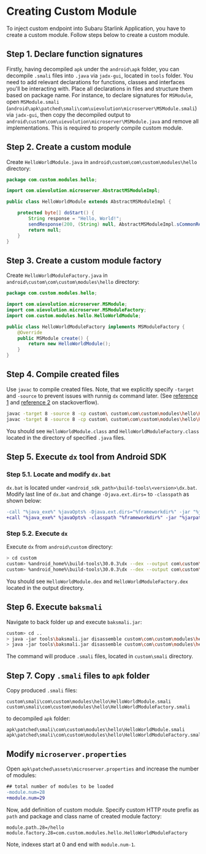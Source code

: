 # Creating Custom Module
To inject custom endpoint into Subaru Starlink Application, you have to create a custom module. Follow steps below to create a custom module.

## Step 1. Declare function signatures
Firstly, having decompiled `apk` under the `android\apk` folder, you can decompile `.smali` files into `.java` via `jadx-gui`, located in `tools` folder. You need to add relevant declarations for functions, classes and interfaces you'll be interacting with.
Place all declarations in files and structure them based on package name.
For instance, to declare signatures for `MSModule`, open `MSModule.smali` (`android\apk\patched\smali\com\uievolution\microserver\MSModule.smali`) via `jadx-gui`, then copy the decompiled output to `android\custom\com\uievolution\microserver\MSModule.java` and remove all implementations. This is required to properly compile custom module.

## Step 2. Create a custom module
Create `HelloWorldModule.java` in `android\custom\com\custom\modules\hello` directory:
```java
package com.custom.modules.hello;

import com.uievolution.microserver.AbstractMSModuleImpl;

public class HelloWorldModule extends AbstractMSModuleImpl {

    protected byte[] doStart() {
        String response = "Hello, World!";
        sendResponse(200, (String) null, AbstractMSModuleImpl.sCommonResponseHeaders, response.getBytes());
        return null;
    }
}
```

## Step 3. Create a custom module factory
Create `HelloWorldModuleFactory.java` in `android\custom\com\custom\modules\hello` directory:
```java
package com.custom.modules.hello;

import com.uievolution.microserver.MSModule;
import com.uievolution.microserver.MSModuleFactory;
import com.custom.modules.hello.HelloWorldModule;

public class HelloWorldModuleFactory implements MSModuleFactory {
    @Override 
    public MSModule create() {
        return new HelloWorldModule();
    }
}
```

## Step 4. Compile created files
Use `javac` to compile created files. Note, that we explicitly specify `-target` and `-source` to prevent issues with runnig `dx` command later. (See [reference 1](https://stackoverflow.com/questions/10382929/how-to-fix-java-lang-unsupportedclassversionerror-unsupported-major-minor-versi) and [reference 2](https://stackoverflow.com/questions/35710600/javac-target-release-7-conflicts-with-default-source-release-1-8) on stackoverflow).
```sh
javac -target 8 -source 8 -cp custom\ custom\com\custom\modules\hello\HelloWorldModule.java
javac -target 8 -source 8 -cp custom\ custom\com\custom\modules\hello\HelloWorldModuleFactory.java
```
You should see `HelloWorldModule.class` and `HelloWorldModuleFactory.class` located in the directory of specified `.java` files.

## Step 5. Execute `dx` tool from Android SDK
### Step 5.1. Locate and modify `dx.bat`
`dx.bat` is located under `<android_sdk_path>\build-tools\<version>\dx.bat`. Modify last line of `dx.bat` and change `-Djava.ext.dirs=` to `-classpath` as shown below:
```diff
-call "%java_exe%" %javaOpts% -Djava.ext.dirs="%frameworkdir%" -jar "%jarpath%" %params%
+call "%java_exe%" %javaOpts% -classpath "%frameworkdir%" -jar "%jarpath%" %params%
```
### Step 5.2. Execute `dx`
Execute `dx` from `android\custom` directory:
```sh
> cd custom
custom> %android_home%\build-tools\30.0.3\dx --dex --output com\custom\modules\hello\HelloWorldModule.dex com\custom\modules\hello\HelloWorldModule.class
custom> %android_home%\build-tools\30.0.3\dx --dex --output com\custom\modules\hello\HelloWorldModuleFactory.dex com\custom\modules\hello\HelloWorldModuleFactory.class
```
You should see `HelloWorldModule.dex` and `HelloWorldModuleFactory.dex` located in the output directory.

## Step 6. Execute `baksmali`
Navigate to back folder up and execute `baksmali.jar`:
```sh
custom> cd ..
> java -jar tools\baksmali.jar disassemble custom\com\custom\modules\hello\HelloWorldModule.dex -o custom\smali
> java -jar tools\baksmali.jar disassemble custom\com\custom\modules\hello\HelloWorldModuleFactory.dex -o custom\smali
```
The command will produce `.smali` files, located in `custom\smali` directory.

## Step 7. Copy `.smali` files to `apk` folder
Copy produced `.smali` files:
```
custom\smali\com\custom\modules\hello\HelloWorldModule.smali
custom\smali\com\custom\modules\hello\HelloWorldModuleFactory.smali
```
to decompiled `apk` folder:
```
apk\patched\smali\com\custom\modules\hello\HelloWorldModule.smali
apk\patched\smali\com\custom\modules\hello\HelloWorldModuleFactory.smali
```

## Modify `microserver.properties`
Open `apk\patched\assets\microserver.properties` and increase the number of modules:
```diff
## total number of modules to be loaded
-module.num=28
+module.num=29
```
Now, add definition of custom module. Specify custom HTTP route prefix as `path` and package and class name of created module factory:
```
module.path.28=/hello
module.factory.28=com.custom.modules.hello.HelloWorldModuleFactory
```
Note, indexes start at 0 and end with `module.num-1`.